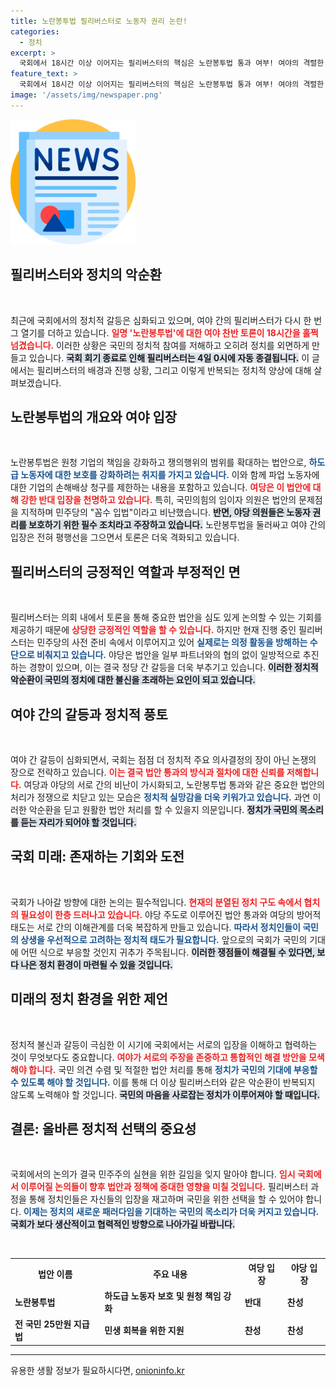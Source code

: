 ```yaml
---
title: 노란봉투법 필리버스터로 노동자 권리 논란!
categories:
  - 정치
excerpt: >
  국회에서 18시간 이상 이어지는 필리버스터의 핵심은 노란봉투법 통과 여부! 여야의 격렬한 찬반 논쟁 속에서, 반복되는 정치적 악순환에 대한 비판이 커지고 있다. 과연 이 법은 노동자 권리를 지킬 수 있을까?
feature_text: >
  국회에서 18시간 이상 이어지는 필리버스터의 핵심은 노란봉투법 통과 여부! 여야의 격렬한 찬반 논쟁 속에서, 반복되는 정치적 악순환에 대한 비판이 커지고 있다. 과연 이 법은 노동자 권리를 지킬 수 있을까?
image: '/assets/img/newspaper.png'
---
```


<p><img src="/assets/img/newspaper.png" alt="kimp 속보" /></p>

<h2 data-ke-size="size26">필리버스터와 정치의 악순환</h2>

<p data-ke-size="size16">&nbsp;</p>

<p data-ke-size="size16">최근에 국회에서의 정치적 갈등은 심화되고 있으며, 여야 간의 필리버스터가 다시 한 번 그 열기를 더하고 있습니다. <b><span style="color: #ee2323;">일명 '노란봉투법'에 대한 여야 찬반 토론이 18시간을 훌쩍 넘겼습니다.</span></b> 이러한 상황은 국민의 정치적 참여를 저해하고 오히려 정치를 외면하게 만들고 있습니다. <b><span style="background-color: #21538527;">국회 회기 종료로 인해 필리버스터는 4일 0시에 자동 종결됩니다.</span></b> 이 글에서는 필리버스터의 배경과 진행 상황, 그리고 이렇게 반복되는 정치적 양상에 대해 살펴보겠습니다.</p>

<h2 data-ke-size="size26">노란봉투법의 개요와 여야 입장</h2>

<p data-ke-size="size16">&nbsp;</p>

<p data-ke-size="size16">노란봉투법은 원청 기업의 책임을 강화하고 쟁의행위의 범위를 확대하는 법안으로, <b><span style="color: #1a5490;">하도급 노동자에 대한 보호를 강화하려는 취지를 가지고 있습니다.</span></b> 이와 함께 파업 노동자에 대한 기업의 손해배상 청구를 제한하는 내용을 포함하고 있습니다. <b><span style="color: #ee2323;">여당은 이 법안에 대해 강한 반대 입장을 천명하고 있습니다.</span></b> 특히, 국민의힘의 임이자 의원은 법안의 문제점을 지적하며 민주당의 "꼼수 입법"이라고 비난했습니다. <b><span style="background-color: #21538527;">반면, 야당 의원들은 노동자 권리를 보호하기 위한 필수 조치라고 주장하고 있습니다.</span></b> 노란봉투법을 둘러싸고 여야 간의 입장은 전혀 평행선을 그으면서 토론은 더욱 격화되고 있습니다.</p>

<h2 data-ke-size="size26">필리버스터의 긍정적인 역할과 부정적인 면</h2>

<p data-ke-size="size16">&nbsp;</p>

<p data-ke-size="size16">필리버스터는 의회 내에서 토론을 통해 중요한 법안을 심도 있게 논의할 수 있는 기회를 제공하기 때문에 <b><span style="color: #ee2323;">상당한 긍정적인 역할을 할 수 있습니다.</span></b> 하지만 현재 진행 중인 필리버스터는 민주당의 사전 준비 속에서 이루어지고 있어 <b><span style="color: #1a5490;">실제로는 의정 활동을 방해하는 수단으로 비춰지고 있습니다.</span></b> 야당은 법안을 일부 파트너와의 협의 없이 일방적으로 추진하는 경향이 있으며, 이는 결국 정당 간 갈등을 더욱 부추기고 있습니다. <b><span style="background-color: #21538527;">이러한 정치적 악순환이 국민의 정치에 대한 불신을 초래하는 요인이 되고 있습니다.</span></b></p>

<h2 data-ke-size="size26">여야 간의 갈등과 정치적 풍토</h2>

<p data-ke-size="size16">&nbsp;</p>

<p data-ke-size="size16">여야 간 갈등이 심화되면서, 국회는 점점 더 정치적 주요 의사결정의 장이 아닌 논쟁의 장으로 전락하고 있습니다. <b><span style="color: #ee2323;">이는 결국 법안 통과의 방식과 절차에 대한 신뢰를 저해합니다.</span></b> 여당과 야당의 서로 간의 비난이 가시화되고, 노란봉투법 통과와 같은 중요한 법안의 처리가 정쟁으로 치닫고 있는 모습은 <b><span style="color: #1a5490;">정치적 실망감을 더욱 키워가고 있습니다.</span></b> 과연 이러한 악순환을 딛고 원활한 법안 처리를 할 수 있을지 의문입니다. <b><span style="background-color: #21538527;">정치가 국민의 목소리를 듣는 자리가 되어야 할 것입니다.</span></b></p>

<h2 data-ke-size="size26">국회 미래: 존재하는 기회와 도전</h2>

<p data-ke-size="size16">&nbsp;</p>

<p data-ke-size="size16">국회가 나아갈 방향에 대한 논의는 필수적입니다. <b><span style="color: #ee2323;">현재의 분열된 정치 구도 속에서 협치의 필요성이 한층 드러나고 있습니다.</span></b> 야당 주도로 이루어진 법안 통과와 여당의 방어적 태도는 서로 간의 이해관계를 더욱 복잡하게 만들고 있습니다. <b><span style="color: #1a5490;">따라서 정치인들이 국민의 상생을 우선적으로 고려하는 정치적 태도가 필요합니다.</span></b> 앞으로의 국회가 국민의 기대에 어떤 식으로 부응할 것인지 귀추가 주목됩니다. <b><span style="background-color: #21538527;">이러한 쟁점들이 해결될 수 있다면, 보다 나은 정치 환경이 마련될 수 있을 것입니다.</span></b></p>

<h2 data-ke-size="size26">미래의 정치 환경을 위한 제언</h2>

<p data-ke-size="size16">&nbsp;</p>

<p data-ke-size="size16">정치적 불신과 갈등이 극심한 이 시기에 국회에서는 서로의 입장을 이해하고 협력하는 것이 무엇보다도 중요합니다. <b><span style="color: #ee2323;">여야가 서로의 주장을 존중하고 통합적인 해결 방안을 모색해야 합니다.</span></b> 국민 의견 수렴 및 적절한 법안 처리를 통해 <b><span style="color: #1a5490;">정치가 국민의 기대에 부응할 수 있도록 해야 할 것입니다.</span></b> 이를 통해 더 이상 필리버스터와 같은 악순환이 반복되지 않도록 노력해야 할 것입니다. <b><span style="background-color: #21538527;">국민의 마음을 사로잡는 정치가 이루어져야 할 때입니다.</span></b></p>

<h2 data-ke-size="size26">결론: 올바른 정치적 선택의 중요성</h2>

<p data-ke-size="size16">&nbsp;</p>

<p data-ke-size="size16">국회에서의 논의가 결국 민주주의 실현을 위한 길임을 잊지 말아야 합니다. <b><span style="color: #ee2323;">임시 국회에서 이루어질 논의들이 향후 법안과 정책에 중대한 영향을 미칠 것입니다.</span></b> 필리버스터 과정을 통해 정치인들은 자신들의 입장을 재고하며 국민을 위한 선택을 할 수 있어야 합니다. <b><span style="color: #1a5490;">이제는 정치의 새로운 패러다임을 기대하는 국민의 목소리가 더욱 커지고 있습니다.</span></b> <b><span style="background-color: #21538527;">국회가 보다 생산적이고 협력적인 방향으로 나아가길 바랍니다.</span></b></p>

<p data-ke-size="size16">&nbsp;</p>

<table>
<tr>
    <th><b>법안 이름</b></th>
    <th><b>주요 내용</b></th>
    <th><b>여당 입장</b></th>
    <th><b>야당 입장</b></th>
</tr>
<tr>
    <td><b>노란봉투법</b></td>
    <td><b>하도급 노동자 보호 및 원청 책임 강화</b></td>
    <td><b>반대</b></td>
    <td><b>찬성</b></td>
</tr>
<tr>
    <td><b>전 국민 25만원 지급법</b></td>
    <td><b>민생 회복을 위한 지원</b></td>
    <td><b>찬성</b></td>
    <td><b>찬성</b></td>
</tr>
</table>

<hr />
유용한 생활 정보가 필요하시다면, <a href="https://onioninfo.kr" rel="dofollow">onioninfo.kr</a>


